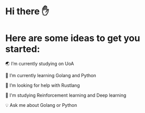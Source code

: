 # Hi there :raised_hand:
# Here are some ideas to get you started:
:earth_asia: I’m currently studying on UoA
  
:snake: I’m currently learning Golang and Python 
  
:evergreen_tree:  I’m looking for help with Rustlang 
  
:musical_note: I'm studying Reinforcement learning and Deep learning 
  
:bulb: Ask me about Golang or Python 
